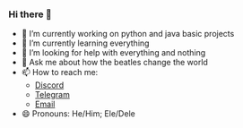 ### Hi there 👋


- 🔭 I’m currently working on python and java basic projects
- 🌱 I’m currently learning everything
- 🤔 I’m looking for help with everything and nothing
- 💬 Ask me about how the beatles change the world
- 📫 How to reach me:</br>
    - [Discord](https://discordapp.com/users/369271187945160706/)</br>
    - [Telegram](https://t.me/jhonatacaiob)</br>
    - [Email](mailto://jhonatacaiob@gmail.com)</br>
- 😄 Pronouns: He/Him; Ele/Dele

